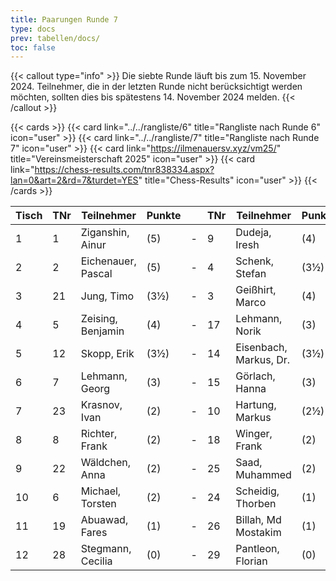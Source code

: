 ```yaml
---
title: Paarungen Runde 7
type: docs
prev: tabellen/docs/
toc: false
---
```


{{< callout type="info" >}}
Die siebte Runde läuft bis zum 15. November 2024. Teilnehmer, die in der letzten Runde nicht berücksichtigt werden möchten, sollten dies bis spätestens 14. November 2024 melden.
{{< /callout >}}

{{< cards >}}
{{< card link="../../rangliste/6" title="Rangliste nach Runde 6" icon="user" >}}
{{< card link="../../rangliste/7" title="Rangliste nach Runde 7" icon="user" >}}
{{< card link="https://ilmenauersv.xyz/vm25/" title="Vereinsmeisterschaft 2025" icon="user" >}}
{{< card link="https://chess-results.com/tnr838334.aspx?lan=0&art=2&rd=7&turdet=YES" title="Chess-Results" icon="user" >}}
{{< /cards >}}


| Tisch | TNr | Teilnehmer         | Punkte |     | TNr | Teilnehmer             | Punkte | Ergebnis |
| ----- | --- | ------------------ | ------ | --- | --- | ---------------------- | ------ | -------- |
| 1     | 1   | Ziganshin, Ainur   | (5)    | -   | 9   | Dudeja, Iresh          | (4)    |          |
| 2     | 2   | Eichenauer, Pascal | (5)    | -   | 4   | Schenk, Stefan         | (3½)   |          |
| 3     | 21  | Jung, Timo         | (3½)   | -   | 3   | Geißhirt, Marco        | (4)    |          |
| 4     | 5   | Zeising, Benjamin  | (4)    | -   | 17  | Lehmann, Norik         | (3)    |          |
| 5     | 12  | Skopp, Erik        | (3½)   | -   | 14  | Eisenbach, Markus, Dr. | (3½)   |          |
| 6     | 7   | Lehmann, Georg     | (3)    | -   | 15  | Görlach, Hanna         | (3)    |          |
| 7     | 23  | Krasnov, Ivan      | (2)    | -   | 10  | Hartung, Markus        | (2½)   |          |
| 8     | 8   | Richter, Frank     | (2)    | -   | 18  | Winger, Frank          | (2)    |          |
| 9     | 22  | Wäldchen, Anna     | (2)    | -   | 25  | Saad, Muhammed         | (2)    |          |
| 10    | 6   | Michael, Torsten   | (2)    | -   | 24  | Scheidig, Thorben      | (1)    |          |
| 11    | 19  | Abuawad, Fares     | (1)    | -   | 26  | Billah, Md Mostakim    | (1)    |          |
| 12    | 28  | Stegmann, Cecilia  | (0)    | -   | 29  | Pantleon, Florian      | (0)    |          |
